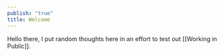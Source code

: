 ```yaml
---
publish: "true"
title: Welcome
---
```

Hello there, I put random thoughts here in an effort to test out [[Working in Public]].
